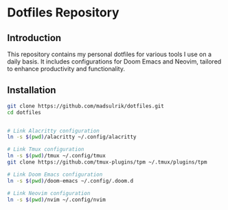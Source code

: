 # Dotfiles Repository

## Introduction

This repository contains my personal dotfiles for various tools I use on a daily basis. It includes configurations for Doom Emacs and Neovim, tailored to enhance productivity and functionality.


## Installation

```bash
git clone https://github.com/madsulrik/dotfiles.git
cd dotfiles


# Link Alacritty configuration
ln -s $(pwd)/alacritty ~/.config/alacritty

# Link Tmux configuration
ln -s $(pwd)/tmux ~/.config/tmux
git clone https://github.com/tmux-plugins/tpm ~/.tmux/plugins/tpm

# Link Doom Emacs configuration
ln -s $(pwd)/doom-emacs ~/.config/.doom.d

# Link Neovim configuration
ln -s $(pwd)/nvim ~/.config/nvim
```

